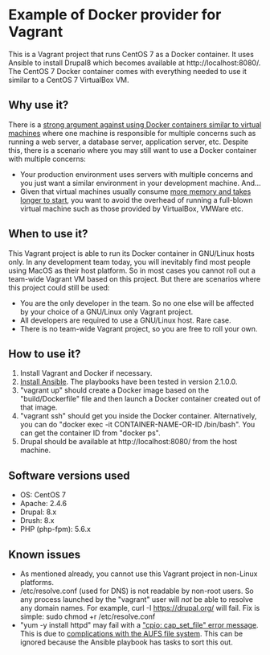 
Example of Docker provider for Vagrant
======================================
This is a Vagrant project that runs CentOS 7 as a Docker container.  It uses
Ansible to install Drupal8 which becomes available at http://localhost:8080/.
The CentOS 7 Docker container comes with everything needed to use it similar
to a CentOS 7 VirtualBox VM.

Why use it?
-----------
There is a [strong argument against using Docker containers similar to virtual
machines](http://techblog.constantcontact.com/devops/a-tale-of-three-docker-anti-patterns/)
where one machine is responsible for multiple concerns such as running a
web server, a database server, application server, etc.  Despite this, there is a
scenario where you may still want to use a Docker container with multiple
concerns:
* Your production environment uses servers with multiple concerns and you just
want a similar environment in your development machine.  And...
* Given that virtual machines usually consume [more memory and takes longer to
start](https://www.slideshare.net/Flux7Labs/performance-of-docker-vs-vms), you
want to avoid the overhead of running a full-blown virtual machine such as those
provided by VirtualBox, VMWare etc.

When to use it?
---------------
This Vagrant project is able to run its Docker container in GNU/Linux hosts
only.  In any development team today, you will inevitably find most people using
MacOS as their host platform.  So in most cases you cannot roll out a team-wide
Vagrant VM based on this project.  But there are scenarios where this project
could still be used:
* You are the only developer in the team.  So no one else will be affected by
your choice of a GNU/Linux only Vagrant project.
* All developers are required to use a GNU/Linux host.  Rare case.
* There is no team-wide Vagrant project, so you are free to roll your own.

How to use it?
--------------
1. Install Vagrant and Docker if necessary.
2. [Install Ansible](http://docs.ansible.com/ansible/intro_installation.html).
The playbooks have been tested in version 2.1.0.0.
3. "vagrant up" should create a Docker image based on the "build/Dockerfile"
file and then launch a Docker container created out of that image.
4. "vagrant ssh" should get you inside the Docker container.  Alternatively, you
can do "docker exec -it CONTAINER-NAME-OR-ID /bin/bash".  You can get the
container ID from "docker ps".
5. Drupal should be available at http://localhost:8080/ from the host machine.

Software versions used
----------------------
* OS: CentOS 7
* Apache: 2.4.6
* Drupal: 8.x
* Drush: 8.x
* PHP (php-fpm): 5.6.x

Known issues
------------
* As mentioned already, you cannot use this Vagrant project in non-Linux
platforms.
* /etc/resolve.conf (used for DNS) is not readable by non-root users.  So any
process launched by the "vagrant" user will *not* be able to resolve any domain
names.  For example, curl -I https://drupal.org/ will fail.  Fix is
simple: sudo chmod +r /etc/resolve.conf
* "yum -y install httpd" may fail with a ["cpio: cap_set_file" error message](https://hub.docker.com/r/centos/httpd/builds/baybetifj2mnnq8wzszdik8/).
This is due to [complications with the AUFS file system](https://github.com/docker/docker/issues/6980).
This can be ignored because the Ansible playbook has tasks to sort this out.
